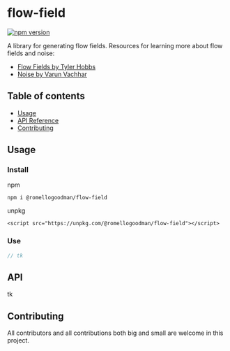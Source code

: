 # flow-field

[![npm version](https://badge.fury.io/js/@romellogoodman/flow-field.svg)](https://badge.fury.io/js/@romellogoodman/flow-field)

A library for generating flow fields. Resources for learning more about flow fields and noise:

- [Flow Fields by Tyler Hobbs](https://tylerxhobbs.com/essays/2020/flow-fields)
- [Noise by Varun Vachhar](https://varun.ca/noise/)

## Table of contents

- [Usage](#usage)
- [API Reference](#api)
- [Contributing](#contributing)

## Usage

### Install

npm

```
npm i @romellogoodman/flow-field
```

unpkg

```
<script src="https://unpkg.com/@romellogoodman/flow-field"></script>
```

### Use

```js
// tk
```

## API

tk

## Contributing

All contributors and all contributions both big and small are welcome in this project.
